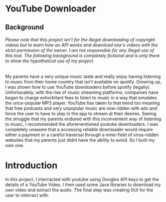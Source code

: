 # YouTube Downloader

## Background
###### Please note that this project isn't for the illegal downloading of copyright videos but to learn how an API works and download one's videos with the strict permission of the owner. I am not responsible for any illegal use of this tool. The following background is completely fictional and is only there to show the hypothetical use of my project.

My parents have a very unique music taste and really enjoy having listening to music from their home country that isn't available on spotify.
Growing up, I was shown how to use YouTube downloaders before spotify (legally). Unfortunately, with the rise of music streaming platforms, companies have began to charge exhorbitant fees to listen to music in a way that emulates the once-popular MP3 player. YouTube has taken to that trend too meaning that free podcasts and very unpopular music are now ridden with ads and force the user to have to stay in the app to stream at their desires.
Seeing the struggle that my parents endured with this inconvenient way of listening to music, I recommended the aforementioned youtube downloaders. I was completely unaware that a accessing reliable downloader would require either a payment or a careful traversal through a mine-field of virus-ridden websites that my parents just didnt have the ability to avoid. So I built my own one.

# Introduction

In this project, I interracted with youtube using Googles API keys to get the details of a YouTube Video. I then used some Java libraries to download my own video and extract the audio. The final step was creating GUI for the user to interract with.